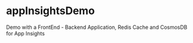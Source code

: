# appInsightsDemo
Demo with a FrontEnd - Backend Application, Redis Cache and CosmosDB for App Insights
